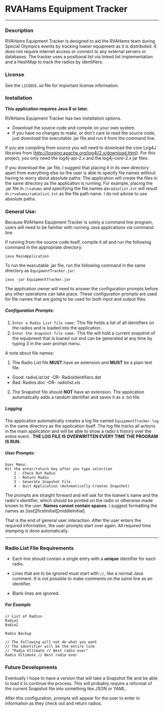 # RVAHams Equipment Tracker
---
### Description
RVAHams Equipment Tracker is designed to aid the RVAHams team during Special
Olympics events by tracking loaner equipment as it is distributed. It does not require internet access or connect to any external servers or databases.
The tracker uses a positional list via linked list implementation and a HashMap to track the radios by identifiers.

### License
See the `LICENSE.md` file for important license information.

### Installation

__This application requires Java 8 or later.__

RVAHams Equipment Tracker has two installation options.

* Download the source code and compile on your own system.
* If you have no changes to make, or don't care to read the source code, just download the executable .jar file and run it from the command line.

If you are compiling from source you will need to download the core Log4J
libraries from (http://logging.apache.org/log4j/2.x/download.html). For this
project, you only need the log4j-api-2.x and the log4j-core-2.x jar files.

If you download the .jar file, I suggest that placing it in its own
directory apart from everything else so the user is able to specify file names
without having to worry about absolute paths. The application will create the
files in the same directory as the application is running. For example, placing the .jar file in `/rvahams` and specifying the file names as`radiolist.txt` will result in `/rvahams/radiolist.txt` as the file path name. 
I do not advise to use absolute paths.

### General Use:
Because RVAHams Equipment Tracker is solely a command line program, users will need to be familiar
with running Java applications via command line.

If running from the source code itself, compile it all and run the following
command in the appropriate directory:

`java MainApplication`

To run the executable .jar file, run the following command in the same
directory as `EquipmentTracker.jar`:

`java -jar EquipmentTracker.jar`

The application owner will need to answer the configuration prompts before any other operations can take place.
These configuration prompts are used for file names that are going to be used for both input and output files.

##### Configuration Prompts:
1. `Enter a Radio List file name:` This file holds a list of all identifiers on
the radios and is loaded into the application.
2. `Enter the Snapshot file name:` This file will hold a current snapshot of the
equipment that is loaned out and can be generated at any time by typing 3 in the
user prompt menu.

A note about file names:

1. The Radio List file __MUST__ have an extension and __MUST__ be a plain text
file.
  * Good: radioList.txt -OR- RadioIdentifiers.dat
  * Bad: Radios.doc -OR- radiolist.xls
2. The Snapshot file should __NOT__ have an extension. The application
automatically adds a random identifier and saves it as a .txt file.

##### Logging

The application automatically creates a log file named `EquipmentTracker.log` in
the same directory as the application itself. The log file tracks all actions
in the main application and will be able to show a radio's history over the entire event
. __THE LOG FILE IS OVERWRITTEN EVERY
TIME THE PROGRAM IS RUN.__

##### User Prompts:
```
User Menu:
Hit the enter/return key after you type selection
	1 - Check Out Radio
	2 - Return Radio
	3 - Generate Snapshot File
	4 - Quit Application (Automatically Creates Snapshot)
```

The prompts are straight forward and will ask for the loanee's name and the
radio's identifier, which should be printed on the radio or otherwise
made known to the user. __Names cannot contain spaces.__ I suggest formatting the names as [last][firstInitial][middleInitial].

That is the end of general user interaction. After the user enters the required
information, the user prompts start over again. All required time stamping is done automatically.

---

### Radio List File Requirements

* Each line should contain a single entry with a __unique__ identifier for
each radio.

* Lines that are to be ignored must start with `//`, like a normal Java
comment. It is not possible to make comments on the same line as an identifier.

* Blank lines are ignored.

##### For Example

```
// List of Radios
Radio1
Radio2

Radio Backup

// The following will not do what you want
// The identifier will be the entire line
// "Radio Ultimate // Best radio ever"
Radio Ultimate // Best radio ever
```
### Future Developments

Eventually I hope to have a version that will take a Snapshot file and be able
to load it to continue the process. This will probably require a reformat of the
current Snapshot file into something like JSON or YAML.

After this configuration, prompts will appear for the user to enter in
information as they check out and return radios.
